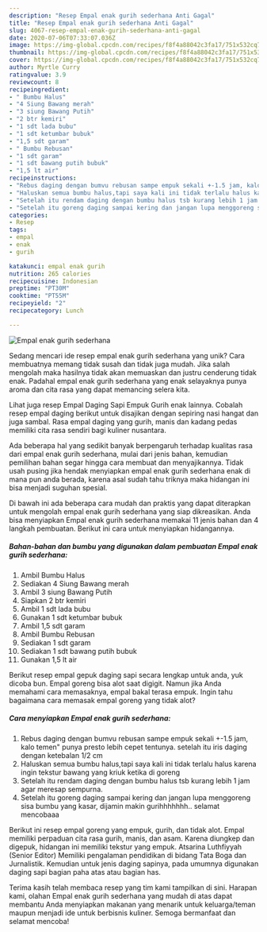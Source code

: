 ```yaml
---
description: "Resep Empal enak gurih sederhana Anti Gagal"
title: "Resep Empal enak gurih sederhana Anti Gagal"
slug: 4067-resep-empal-enak-gurih-sederhana-anti-gagal
date: 2020-07-06T07:33:07.036Z
image: https://img-global.cpcdn.com/recipes/f8f4a88042c3fa17/751x532cq70/empal-enak-gurih-sederhana-foto-resep-utama.jpg
thumbnail: https://img-global.cpcdn.com/recipes/f8f4a88042c3fa17/751x532cq70/empal-enak-gurih-sederhana-foto-resep-utama.jpg
cover: https://img-global.cpcdn.com/recipes/f8f4a88042c3fa17/751x532cq70/empal-enak-gurih-sederhana-foto-resep-utama.jpg
author: Myrtle Curry
ratingvalue: 3.9
reviewcount: 8
recipeingredient:
- " Bumbu Halus"
- "4 Siung Bawang merah"
- "3 siung Bawang Putih"
- "2 btr kemiri"
- "1 sdt lada bubu"
- "1 sdt ketumbar bubuk"
- "1,5 sdt garam"
- " Bumbu Rebusan"
- "1 sdt garam"
- "1 sdt bawang putih bubuk"
- "1,5 lt air"
recipeinstructions:
- "Rebus daging dengan bumvu rebusan sampe empuk sekali +-1.5 jam, kalo temen&#34; punya presto lebih cepet tentunya. setelah itu iris daging dengan ketebalan 1/2 cm"
- "Haluskan semua bumbu halus,tapi saya kali ini tidak terlalu halus karena ingin tekstur bawang yang kriuk ketika di goreng"
- "Setelah itu rendam daging dengan bumbu halus tsb kurang lebih 1 jam agar meresap sempurna."
- "Setelah itu goreng daging sampai kering dan jangan lupa menggoreng sisa bumbu yang kasar, dijamin makin gurihhhhhhh.. selamat mencobaaa"
categories:
- Resep
tags:
- empal
- enak
- gurih

katakunci: empal enak gurih 
nutrition: 265 calories
recipecuisine: Indonesian
preptime: "PT30M"
cooktime: "PT55M"
recipeyield: "2"
recipecategory: Lunch

---
```



![Empal enak gurih sederhana](https://img-global.cpcdn.com/recipes/f8f4a88042c3fa17/751x532cq70/empal-enak-gurih-sederhana-foto-resep-utama.jpg)

Sedang mencari ide resep empal enak gurih sederhana yang unik? Cara membuatnya memang tidak susah dan tidak juga mudah. Jika salah mengolah maka hasilnya tidak akan memuaskan dan justru cenderung tidak enak. Padahal empal enak gurih sederhana yang enak selayaknya punya aroma dan cita rasa yang dapat memancing selera kita.

Lihat juga resep Empal Daging Sapi Empuk Gurih enak lainnya. Cobalah resep empal daging berikut untuk disajikan dengan sepiring nasi hangat dan juga sambal. Rasa empal daging yang gurih, manis dan kadang pedas memiliki cita rasa sendiri bagi kuliner nusantara.

Ada beberapa hal yang sedikit banyak berpengaruh terhadap kualitas rasa dari empal enak gurih sederhana, mulai dari jenis bahan, kemudian pemilihan bahan segar hingga cara membuat dan menyajikannya. Tidak usah pusing jika hendak menyiapkan empal enak gurih sederhana enak di mana pun anda berada, karena asal sudah tahu triknya maka hidangan ini bisa menjadi suguhan spesial.


Di bawah ini ada beberapa cara mudah dan praktis yang dapat diterapkan untuk mengolah empal enak gurih sederhana yang siap dikreasikan. Anda bisa menyiapkan Empal enak gurih sederhana memakai 11 jenis bahan dan 4 langkah pembuatan. Berikut ini cara untuk menyiapkan hidangannya.

<!--inarticleads1-->

##### Bahan-bahan dan bumbu yang digunakan dalam pembuatan Empal enak gurih sederhana:

1. Ambil  Bumbu Halus
1. Sediakan 4 Siung Bawang merah
1. Ambil 3 siung Bawang Putih
1. Siapkan 2 btr kemiri
1. Ambil 1 sdt lada bubu
1. Gunakan 1 sdt ketumbar bubuk
1. Ambil 1,5 sdt garam
1. Ambil  Bumbu Rebusan
1. Sediakan 1 sdt garam
1. Sediakan 1 sdt bawang putih bubuk
1. Gunakan 1,5 lt air


Berikut resep empal gepuk daging sapi secara lengkap untuk anda, yuk dicoba bun. Empal goreng bisa alot saat digigit. Namun jika Anda memahami cara memasaknya, empal bakal terasa empuk. Ingin tahu bagaimana cara memasak empal goreng yang tidak alot? 

<!--inarticleads2-->

##### Cara menyiapkan Empal enak gurih sederhana:

1. Rebus daging dengan bumvu rebusan sampe empuk sekali +-1.5 jam, kalo temen&#34; punya presto lebih cepet tentunya. setelah itu iris daging dengan ketebalan 1/2 cm
1. Haluskan semua bumbu halus,tapi saya kali ini tidak terlalu halus karena ingin tekstur bawang yang kriuk ketika di goreng
1. Setelah itu rendam daging dengan bumbu halus tsb kurang lebih 1 jam agar meresap sempurna.
1. Setelah itu goreng daging sampai kering dan jangan lupa menggoreng sisa bumbu yang kasar, dijamin makin gurihhhhhhh.. selamat mencobaaa


Berikut ini resep empal goreng yang empuk, gurih, dan tidak alot. Empal memiliki perpaduan cita rasa gurih, manis, dan asam. Karena diungkep dan digepuk, hidangan ini memiliki tekstur yang empuk. Atsarina Luthfiyyah (Senior Editor) Memiliki pengalaman pendidikan di bidang Tata Boga dan Jurnalistik. Kemudian untuk jenis daging sapinya, pada umumnya digunakan daging sapi bagian paha atas atau bagian has. 

Terima kasih telah membaca resep yang tim kami tampilkan di sini. Harapan kami, olahan Empal enak gurih sederhana yang mudah di atas dapat membantu Anda menyiapkan makanan yang menarik untuk keluarga/teman maupun menjadi ide untuk berbisnis kuliner. Semoga bermanfaat dan selamat mencoba!
